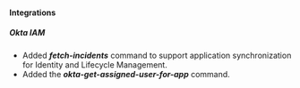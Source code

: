 
#### Integrations
##### Okta IAM
- Added ***fetch-incidents*** command to support application synchronization for Identity and Lifecycle Management.
- Added the ***okta-get-assigned-user-for-app*** command.
